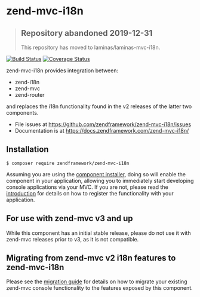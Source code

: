 # zend-mvc-i18n

> ## Repository abandoned 2019-12-31
>
> This repository has moved to laminas/laminas-mvc-i18n.

[![Build Status](https://secure.travis-ci.org/zendframework/zend-mvc-i18n.svg?branch=master)](https://secure.travis-ci.org/zendframework/zend-mvc-i18n)
[![Coverage Status](https://coveralls.io/repos/github/zendframework/zend-mvc-i18n/badge.svg?branch=master)](https://coveralls.io/github/zendframework/zend-mvc-i18n?branch=master)

zend-mvc-i18n provides integration between:

- zend-i18n
- zend-mvc
- zend-router

and replaces the i18n functionality found in the v2 releases of the latter
two components.

- File issues at https://github.com/zendframework/zend-mvc-i18n/issues
- Documentation is at https://docs.zendframework.com/zend-mvc-i18n/

## Installation

```console
$ composer require zendframework/zend-mvc-i18n
```

Assuming you are using the [component installer](https://docs.zendframework.com/zend-component-installer/),
doing so will enable the component in your application, allowing you to
immediately start developing console applications via your MVC. If you are not,
please read the [introduction](https://docs.zendframework.com/zend-mvc-i18n/intro/)
for details on how to register the functionality with your application.

## For use with zend-mvc v3 and up

While this component has an initial stable release, please do not use it with
zend-mvc releases prior to v3, as it is not compatible.

## Migrating from zend-mvc v2 i18n features to zend-mvc-i18n

Please see the [migration guide](https://docs.zendframework.com/zend-mvc-i18n/migration/v2-to-v3/)
for details on how to migrate your existing zend-mvc console functionality to
the features exposed by this component.
